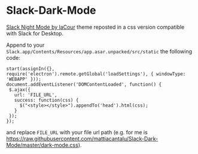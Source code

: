 # Slack-Dark-Mode

[Slack Night Mode by laCour](https://github.com/laCour/slack-night-mode) theme reposted in a css version compatible with Slack for Desktop.

Append to your `Slack.app/Contents/Resources/app.asar.unpacked/src/static` the following code:

```
start(assignIn({}, require('electron').remote.getGlobal('loadSettings'), { windowType: 'WEBAPP' }));
document.addEventListener('DOMContentLoaded', function() {
 $.ajax({
   url: 'FILE_URL',
   success: function(css) {
     $("<style></style>").appendTo('head').html(css);
   }
 });
});
```
and replace `FILE_URL` with your file url path (e.g. for me is https://raw.githubusercontent.com/mattiacantalu/Slack-Dark-Mode/master/dark-mode.css).
